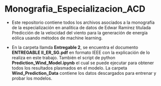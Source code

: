 # Monografia_Especializacion_ACD
- Este repositorio contiene todos los archivos asociados a la monografía de la especialización en analítica de datos de Edwar Ramírez titulada Predicción de la velocidad del viento para la generación de energía eólica usando métodos de machine learning.

- En la carpeta llamda **Entregable 2**, se encuentra el documento **ENTREGABLE II_ER_SG.pdf** en formato IEEE con la explicación de lo realiza en este trabajo. También el script de python **Prediction_Wind_Model.ipynb** el cual se puede ejecutar para obtener todos los resultados plasmados en el modelo. La carpeta **Wind_Prediction_Data** contiene los datos descargados para entrenar y probar los modelos.
